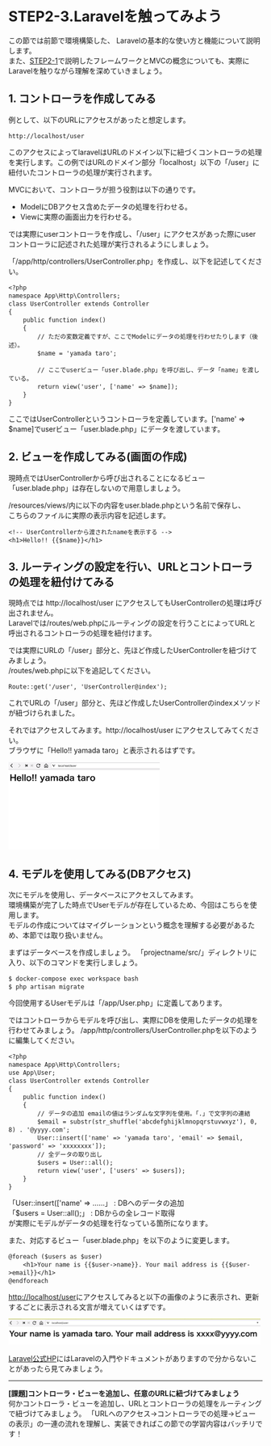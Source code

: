 # STEP2-3.Laravelを触ってみよう

この節では前節で環境構築した、 Laravelの基本的な使い方と機能について説明します。  
また、[STEP2-1](https://team-lab.github.io/skillup-php/step2/01-framework.html)で説明したフレームワークとMVCの概念についても、実際にLaravelを触りながら理解を深めていきましょう。


## 1. コントローラを作成してみる
例として、以下のURLにアクセスがあったと想定します。

    http://localhost/user

このアクセスによってlaravelはURLのドメイン以下に紐づくコントローラの処理を実行します。この例ではURLのドメイン部分「localhost」以下の「/user」に紐付いたコントローラの処理が実行されます。  

MVCにおいて、コントローラが担う役割は以下の通りです。  
* ModelにDBアクセス含めたデータの処理を行わせる。  
* Viewに実際の画面出力を行わせる。

では実際にuserコントローラを作成し、「/user」にアクセスがあった際にuserコントローラに記述された処理が実行されるようにしましょう。

「/app/http/controllers/UserController.php」を作成し、以下を記述してください。
```/app/http/controllers/UserController.php
<?php
namespace App\Http\Controllers;
class UserController extends Controller
{
    public function index()
    {
        // ただの変数定義ですが、ここでModelにデータの処理を行わせたりします（後述）。
        $name = 'yamada taro';

        // ここでuserビュー「user.blade.php」を呼び出し、データ「name」を渡している。
        return view('user', ['name' => $name]);
    }
}
```

ここではUserControllerというコントローラを定義しています。['name' => $name]でuserビュー「user.blade.php」にデータを渡しています。

## 2. ビューを作成してみる(画面の作成)

現時点ではUserControllerから呼び出されることになるビュー「user.blade.php」は存在しないので用意しましょう。  

/resources/views/内に以下の内容をuser.blade.phpという名前で保存し、  
こちらのファイルに実際の表示内容を記述します。  


```/resources/views/user.blade.php
<!-- UserControllerから渡されたnameを表示する -->
<h1>Hello!! {{$name}}</h1>
```

## 3. ルーティングの設定を行い、URLとコントローラの処理を紐付けてみる

現時点では http://localhost/user にアクセスしてもUserControllerの処理は呼び出されません。  
Laravelでは/routes/web.phpにルーティングの設定を行うことによってURLと呼出されるコントローラの処理を紐付けます。

では実際にURLの「/user」部分と、先ほど作成したUserControllerを紐づけてみましょう。  
/routes/web.phpに以下を追記してください。
```/routes/web.php
Route::get('/user', 'UserController@index');
```

これでURLの「/user」部分と、先ほど作成したUserControllerのindexメソッドが紐づけられました。

それではアクセスしてみます。http://localhost/user にアクセスしてみてください。  
ブラウザに「Hello!! yamada taro」と表示されるはずです。

<img src="../images/2_3_1.png" width="300">

## 4. モデルを使用してみる(DBアクセス)

次にモデルを使用し、データベースにアクセスしてみます。  
環境構築が完了した時点でUserモデルが存在しているため、今回はこちらを使用します。  
モデルの作成についてはマイグレーションという概念を理解する必要があるため、本節では取り扱いません。

まずはデータベースを作成しましょう。
「projectname/src/」ディレクトリに入り、以下のコマンドを実行しましょう。
```
$ docker-compose exec workspace bash
$ php artisan migrate
```

今回使用するUserモデルは「/app/User.php」に定義してあります。

ではコントローラからモデルを呼び出し、実際にDBを使用したデータの処理を行わせてみましょう。
/app/http/controllers/UserController.phpを以下のように編集してください。
```/app/http/controllers/UserController.php
<?php
namespace App\Http\Controllers;
use App\User;
class UserController extends Controller
{
    public function index()
    {
        // データの追加 emailの値はランダムな文字列を使用。「.」で文字列の連結
        $email = substr(str_shuffle('abcdefghijklmnopqrstuvwxyz'), 0, 8) . '@yyyy.com';
        User::insert(['name' => 'yamada taro', 'email' => $email, 'password' => 'xxxxxxxx']);
        // 全データの取り出し
        $users = User::all();
        return view('user', ['users' => $users]);    
    }
}
```

「User::insert(['name' => ......」 : DBへのデータの追加  
「$users = User::all();」 : DBからの全レコード取得  
が実際にモデルがデータの処理を行なっている箇所になります。

また、対応するビュー「user.blade.php」を以下のように変更します。

```
@foreach ($users as $user)
    <h1>Your name is {{$user->name}}. Your mail address is {{$user->email}}</h1>
@endforeach
```
[http://localhost/user](http://localhost/user)にアクセスしてみると以下の画像のように表示され、更新するごとに表示される文言が増えていくはずです。

<img src="../images/2_3_2.png" width="500">

[Laravel公式HP](https://laravel.com)にはLaravelの入門やドキュメントがありますので分からないことがあったら見てみましょう。

***

**[課題]コントローラ・ビューを追加し、任意のURLに紐づけてみましょう**  
何かコントローラ・ビューを追加し、URLとコントローラの処理をルーティングで紐づけてみましょう。 
「URLへのアクセス→コントローラでの処理→ビューの表示」の一連の流れを理解し、実装できればこの節での学習内容はバッチリです！
